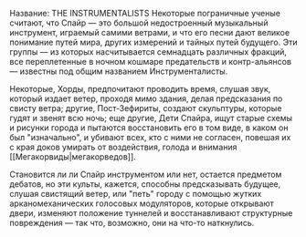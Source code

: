 Название: THE INSTRUMENTALISTS
Некоторые пограничные ученые считают, что Спайр — это большой недостроенный музыкальный инструмент, играемый самими ветрами, и что его песни дают великое понимание путей мира, других измерений и тайных путей будущего. Эти группы — из которых насчитывается семнадцать различных фракций, все переплетенные в ночном кошмаре предательств и контр-альянсов — известны под общим названием Инструменталисты.

Некоторые, Хорды, предпочитают проводить время, слушая звук, который издает ветер, проходя мимо здания, делая предсказания по свисту ветра; другие, Пост-Зефириты, создают скульптуры, которые гудят и звенят всю ночь; еще другие, Дети Спайра, ищут старые схемы и рисунки города и пытаются восстановить его в том виде, в каком он был "изначально", и убивают всех, кто с ними не согласен, повешая их с края доков умирать от воздействия, голода и внимания [[Мегакорвиды|мегакорведов]].

Становится ли ли Спайр инструментом или нет, остается предметом дебатов, но эти культы, кажется, способны предсказывать будущее, слушая свистящий ветер, или "петь" городу с помощью жутких арканомеханических голосовых модуляторов, которые открывают двери, изменяют положение туннелей и восстанавливают структурные повреждения — так что, возможно, они на что-то наткнулись.